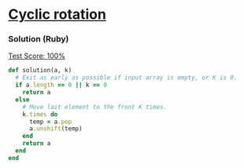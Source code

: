 # [Cyclic rotation](https://codility.com/programmers/lessons/1-iterations/)

### Solution (Ruby)
[Test Score: 100%](https://codility.com/demo/results/trainingDACSW8-UN3/)

```rb
def solution(a, k)
  # Exit as early as possible if input array is empty, or K is 0.
  if a.length == 0 || k == 0
    return a
  else
    # Move last element to the front K times.
    k.times do
      temp = a.pop
      a.unshift(temp)
    end
    return a
  end
end
```
